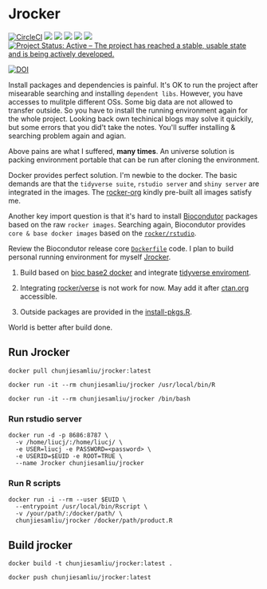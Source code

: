 # Jrocker

[![CircleCI](https://circleci.com/gh/chunjie-sam-liu/jrocker.svg?style=svg)](https://circleci.com/gh/chunjie-sam-liu/jrocker)
[![](https://img.shields.io/docker/automated/chunjiesamliu/jrocker.svg)](https://hub.docker.com/r/chunjiesamliu/jrocker/builds)
[![](https://images.microbadger.com/badges/image/chunjiesamliu/jrocker.svg)](https://microbadger.com/images/chunjiesamliu/jrocker)
[![](https://img.shields.io/docker/pulls/chunjiesamliu/jrocker.svg)](https://hub.docker.com/r/chunjiesamliu/jrocker)
[![](https://images.microbadger.com/badges/license/chunjiesamliu/jrocker.svg)](https://microbadger.com/images/chunjiesamliu/jrocker)
[![](https://images.microbadger.com/badges/version/chunjiesamliu/jrocker.svg)](https://microbadger.com/images/chunjiesamliu/jrocker)
[![Project Status: Active – The project has reached a stable, usable state and is being actively developed.](http://www.repostatus.org/badges/latest/active.svg)](http://www.repostatus.org/#active)

[![DOI](https://zenodo.org/badge/161434844.svg)](https://zenodo.org/badge/latestdoi/161434844)


Install packages and dependencies is painful. It's OK to run the project after misearable searching and installing `dependent libs`. However, you have accesses to mulitple different OSs. Some big data are not allowed to transfer outside. So you have to install the running environment again for the whole project. Looking back own techinical blogs may solve it quickily, but some errors that you did't take the notes. You'll suffer installing & searching problem again and agian.

Above pains are what I suffered, **many times**. An universe solution is packing environment portable that can be run after cloning the environment.

Docker provides perfect solution. I'm newbie to the docker. The basic demands are that the `tidyverse suite`, `rstudio server` and `shiny server` are integrated in the images. The [rocker-org](https://github.com/rocker-org/rocker) kindly pre-built all images satisfy me.

Another key import question is that it's hard to install [Biocondutor](http://bioconductor.org/) packages based on the raw `rocker images`. Searching again, Biocondutor provides `core & base docker images` based on the [`rocker/rstudio`](https://hub.docker.com/r/rocker/rstudio/).

Review the Biocondutor release core [`Dockerfile`](https://github.com/Bioconductor/bioc_docker/blob/master/out/release_core/Dockerfile) code. I plan to build personal running environment for myself [Jrocker](https://hub.docker.com/r/chunjiesamliu/jrocker/).

1. Build based on [bioc base2 docker](https://hub.docker.com/r/bioconductor/release_core2/) and integrate [tidyverse enviroment](https://github.com/rocker-org/rocker-versioned/blob/master/tidyverse/devel/Dockerfile).

2. Integrating [rocker/verse](https://github.com/rocker-org/rocker-versioned/blob/master/verse/devel/Dockerfile) is not work for now. May add it after [ctan.org](http://ctan.org) accessible.

3. Outside packages are provided in the [install-pkgs.R](./install-pkgs.R).

World is better after build done.

## Run Jrocker

```shell
docker pull chunjiesamliu/jrocker:latest

docker run -it --rm chunjiesamliu/jrocker /usr/local/bin/R

docker run -it --rm chunjiesamliu/jrocker /bin/bash
```

### Run rstudio server

```shell
docker run -d -p 8686:8787 \
  -v /home/liucj/:/home/liucj/ \
  -e USER=liucj -e PASSWORD=<password> \
  -e USERID=$EUID -e ROOT=TRUE \
  --name Jrocker chunjiesamliu/jrocker
```

### Run R scripts

```shell
docker run -i --rm --user $EUID \
  --entrypoint /usr/local/bin/Rscript \
  -v /your/path/:/docker/path/ \
  chunjiesamliu/jrocker /docker/path/product.R
```

## Build jrocker

```shell
docker build -t chunjiesamliu/jrocker:latest .

docker push chunjiesamliu/jrocker:latest
```